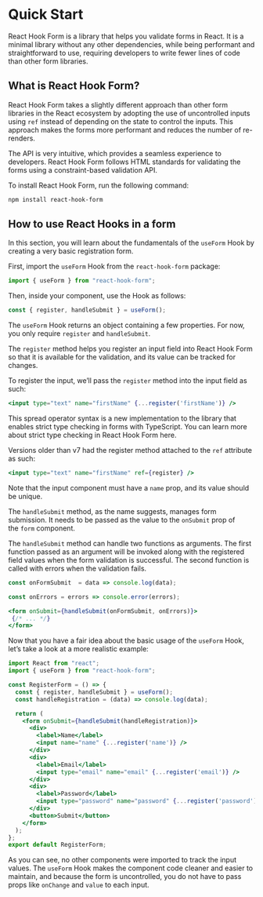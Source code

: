 # Quick Start

React Hook Form is a library that helps you validate forms in React. It is a minimal library without any other dependencies, while being performant and straightforward to use, requiring developers to write fewer lines of code than other form libraries.

## What is React Hook Form?

React Hook Form takes a slightly different approach than other form libraries in the React ecosystem by adopting the use of uncontrolled inputs using `ref` instead of depending on the state to control the inputs. This approach makes the forms more performant and reduces the number of re-renders.

The API is very intuitive, which provides a seamless experience to developers. React Hook Form follows HTML standards for validating the forms using a constraint-based validation API.

To install React Hook Form, run the following command:

```bash
npm install react-hook-form
```

## How to use React Hooks in a form

In this section, you will learn about the fundamentals of the `useForm` Hook by creating a very basic registration form. 

First, import the `useForm` Hook from the `react-hook-form` package:

```jsx
import { useForm } from "react-hook-form";
```

Then, inside your component, use the Hook as follows:

```jsx
const { register, handleSubmit } = useForm();
```

The `useForm` Hook returns an object containing a few properties. For now, you only require `register` and `handleSubmit`.

The `register` method helps you register an input field into React Hook Form so that it is available for the validation, and its value can be tracked for changes.

To register the input, we’ll pass the `register` method into the input field as such:

```jsx
<input type="text" name="firstName" {...register('firstName')} />
```

This spread operator syntax is a new implementation to the library that enables strict type checking in forms with TypeScript. You can learn more about strict type checking in React Hook Form here.

Versions older than v7 had the register method attached to the `ref` attribute as such:

```jsx
<input type="text" name="firstName" ref={register} />
```

Note that the input component must have a `name` prop, and its value should be unique.

The `handleSubmit` method, as the name suggests, manages form submission. It needs to be passed as the value to the `onSubmit` prop of the `form` component.

The `handleSubmit` method can handle two functions as arguments. The first function passed as an argument will be invoked along with the registered field values when the form validation is successful. The second function is called with errors when the validation fails.

```jsx
const onFormSubmit  = data => console.log(data);

const onErrors = errors => console.error(errors);

<form onSubmit={handleSubmit(onFormSubmit, onErrors)}>
 {/* ... */}
</form>
```

Now that you have a fair idea about the basic usage of the `useForm` Hook, let’s take a look at a more realistic example:

```jsx
import React from "react";
import { useForm } from "react-hook-form";

const RegisterForm = () => {
  const { register, handleSubmit } = useForm();
  const handleRegistration = (data) => console.log(data);

  return (
    <form onSubmit={handleSubmit(handleRegistration)}>
      <div>
        <label>Name</label>
        <input name="name" {...register('name')} />
      </div>
      <div>
        <label>Email</label>
        <input type="email" name="email" {...register('email')} />
      </div>
      <div>
        <label>Password</label>
        <input type="password" name="password" {...register('password')} />
      </div>
      <button>Submit</button>
    </form>
  );
};
export default RegisterForm;
```

As you can see, no other components were imported to track the input values. The `useForm` Hook makes the component code cleaner and easier to maintain, and because the form is uncontrolled, you do not have to pass props like `onChange` and `value` to each input.